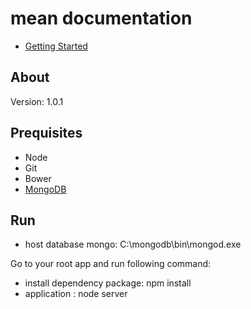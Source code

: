 # mean documentation

* [Getting Started](https://trello.com/b/mPo2qa9J/angularjs)



## About

Version: 1.0.1



## Prequisites

* Node
* Git
* Bower
* [MongoDB](https://docs.mongodb.org/manual/tutorial/install-mongodb-on-windows/)



## Run

* host database mongo: C:\mongodb\bin\mongod.exe

Go to your root app and run following command:
* install dependency package: npm install
* application : node server

